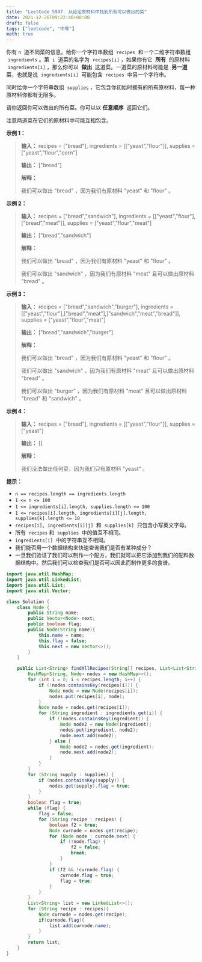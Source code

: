 ```yaml
---
title: "LeetCode 5947. 从给定原材料中找到所有可以做出的菜"
date: 2021-12-26T09:22:40+08:00
draft: false
tags: ["leetcode", "中等"]
math: true
---
```


你有 `n`  道不同菜的信息。给你一个字符串数组  `recipes`  和一个二维字符串数组  `ingredients` 。第  `i`  道菜的名字为  `recipes[i]` ，如果你有它  **所有**  的原材料  `ingredients[i]` ，那么你可以  **做出**  这道菜。一道菜的原材料可能是  **另一道**  菜，也就是说  `ingredients[i]`  可能包含  `recipes`  中另一个字符串。

同时给你一个字符串数组  `supplies` ，它包含你初始时拥有的所有原材料，每一种原材料你都有无限多。

请你返回你可以做出的所有菜。你可以以 **任意顺序**  返回它们。

注意两道菜在它们的原材料中可能互相包含。

<!--more-->

**示例 1：**

> **输入：** recipes = ["bread"], ingredients = [["yeast","flour"]], supplies = ["yeast","flour","corn"]
>
> **输出：** ["bread"]
>
> **解释：**
>
> 我们可以做出 "bread" ，因为我们有原材料 "yeast" 和 "flour" 。

**示例 2：**

> **输入：** recipes = ["bread","sandwich"], ingredients = [["yeast","flour"],["bread","meat"]], supplies = ["yeast","flour","meat"]
>
> **输出：** ["bread","sandwich"]
>
> **解释：**
>
> 我们可以做出 "bread" ，因为我们有原材料 "yeast" 和 "flour" 。
>
> 我们可以做出 "sandwich" ，因为我们有原材料 "meat" 且可以做出原材料 "bread" 。

**示例 3：**

> **输入：** recipes = ["bread","sandwich","burger"], ingredients = [["yeast","flour"],["bread","meat"],["sandwich","meat","bread"]], supplies = ["yeast","flour","meat"]
>
> **输出：** ["bread","sandwich","burger"]
>
> **解释：**
>
> 我们可以做出 "bread" ，因为我们有原材料 "yeast" 和 "flour" 。
>
> 我们可以做出 "sandwich" ，因为我们有原材料 "meat" 且可以做出原材料 "bread" 。
>
> 我们可以做出 "burger" ，因为我们有原材料 "meat" 且可以做出原材料 "bread" 和 "sandwich" 。

**示例 4：**

> **输入：** recipes = ["bread"], ingredients = [["yeast","flour"]], supplies = ["yeast"]
>
> **输出：** []
>
> **解释：**
>
> 我们没法做出任何菜，因为我们只有原材料 "yeast" 。

**提示：**

- `n == recipes.length == ingredients.length`
- `1 <= n <= 100`
- `1 <= ingredients[i].length, supplies.length <= 100`
- `1 <= recipes[i].length, ingredients[i][j].length, supplies[k].length <= 10`
- `recipes[i], ingredients[i][j]`  和  `supplies[k]`  只包含小写英文字母。
- 所有  `recipes` 和  `supplies`  中的值互不相同。
- `ingredients[i]`  中的字符串互不相同。
- 我们能否用一个数据结构来快速查询我们是否有某种成分？
- 一旦我们验证了我们可以制作一个配方，我们就可以把它添加到我们的配料数据结构中。然后我们可以检查我们是否可以因此而制作更多的食谱。

```java
import java.util.HashMap;
import java.util.LinkedList;
import java.util.List;
import java.util.Vector;

class Solution {
    class Node {
        public String name;
        public Vector<Node> next;
        public boolean flag;
        public Node(String name){
            this.name = name;
            this.flag = false;
            this.next = new Vector<>();
        }
    }

    public List<String> findAllRecipes(String[] recipes, List<List<String>> ingredients, String[] supplies) {
        HashMap<String, Node> nodes = new HashMap<>();
        for (int i = 0; i < recipes.length; i++) {
            if (!nodes.containsKey(recipes[i])) {
                Node node = new Node(recipes[i]);
                nodes.put(recipes[i], node);
            }
            Node node = nodes.get(recipes[i]);
            for (String ingredient : ingredients.get(i)) {
                if (!nodes.containsKey(ingredient)) {
                    Node node2 = new Node(ingredient);
                    nodes.put(ingredient, node2);
                    node.next.add(node2);
                } else {
                    Node node2 = nodes.get(ingredient);
                    node.next.add(node2);
                }
            }
        }
        for (String supply : supplies) {
            if (nodes.containsKey(supply)) {
                nodes.get(supply).flag = true;
            }
        }
        boolean flag = true;
        while (flag) {
            flag = false;
            for (String recipe : recipes) {
                boolean f2 = true;
                Node curnode = nodes.get(recipe);
                for (Node node : curnode.next) {
                    if (!node.flag) {
                        f2 = false;
                        break;
                    }
                }
                if (f2 && !curnode.flag) {
                    curnode.flag = true;
                    flag = true;
                }
            }
        }
        List<String> list = new LinkedList<>();
        for (String recipe : recipes){
            Node curnode = nodes.get(recipe);
            if(curnode.flag){
                list.add(curnode.name);
            }
        }
        return list;
    }
}
```
